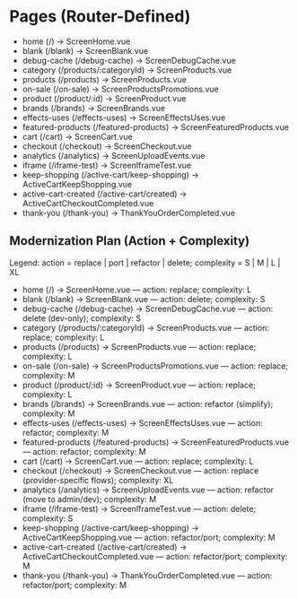 # Pages (Router-Defined)

- home (/) -> ScreenHome.vue
- blank (/blank) -> ScreenBlank.vue
- debug-cache (/debug-cache) -> ScreenDebugCache.vue
- category (/products/:categoryId) -> ScreenProducts.vue
- products (/products) -> ScreenProducts.vue
- on-sale (/on-sale) -> ScreenProductsPromotions.vue
- product (/product/:id) -> ScreenProduct.vue
- brands (/brands) -> ScreenBrands.vue
- effects-uses (/effects-uses) -> ScreenEffectsUses.vue
- featured-products (/featured-products) -> ScreenFeaturedProducts.vue
- cart (/cart) -> ScreenCart.vue
- checkout (/checkout) -> ScreenCheckout.vue
- analytics (/analytics) -> ScreenUploadEvents.vue
- iframe (/iframe-test) -> ScreenIframeTest.vue
- keep-shopping (/active-cart/keep-shopping) -> ActiveCartKeepShopping.vue
- active-cart-created (/active-cart/created) -> ActiveCartCheckoutCompleted.vue
- thank-you (/thank-you) -> ThankYouOrderCompleted.vue

## Modernization Plan (Action + Complexity)

Legend: action = replace | port | refactor | delete; complexity = S | M | L | XL

- home (/) -> ScreenHome.vue — action: replace; complexity: L
- blank (/blank) -> ScreenBlank.vue — action: delete; complexity: S
- debug-cache (/debug-cache) -> ScreenDebugCache.vue — action: delete (dev-only); complexity: S
- category (/products/:categoryId) -> ScreenProducts.vue — action: replace; complexity: L
- products (/products) -> ScreenProducts.vue — action: replace; complexity: L
- on-sale (/on-sale) -> ScreenProductsPromotions.vue — action: replace; complexity: M
- product (/product/:id) -> ScreenProduct.vue — action: replace; complexity: L
- brands (/brands) -> ScreenBrands.vue — action: refactor (simplify); complexity: M
- effects-uses (/effects-uses) -> ScreenEffectsUses.vue — action: refactor; complexity: M
- featured-products (/featured-products) -> ScreenFeaturedProducts.vue — action: refactor; complexity: M
- cart (/cart) -> ScreenCart.vue — action: replace; complexity: L
- checkout (/checkout) -> ScreenCheckout.vue — action: replace (provider-specific flows); complexity: XL
- analytics (/analytics) -> ScreenUploadEvents.vue — action: refactor (move to admin/dev); complexity: M
- iframe (/iframe-test) -> ScreenIframeTest.vue — action: delete; complexity: S
- keep-shopping (/active-cart/keep-shopping) -> ActiveCartKeepShopping.vue — action: refactor/port; complexity: M
- active-cart-created (/active-cart/created) -> ActiveCartCheckoutCompleted.vue — action: refactor/port; complexity: M
- thank-you (/thank-you) -> ThankYouOrderCompleted.vue — action: refactor/port; complexity: M
